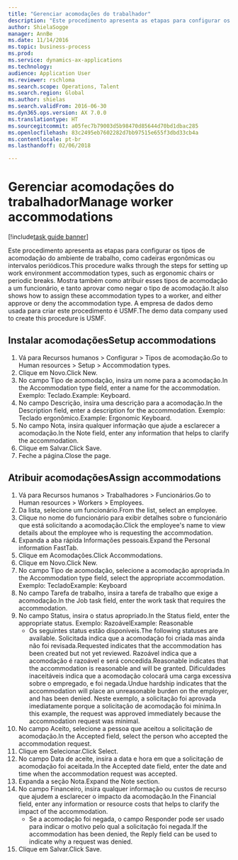 ```yaml
--- 
title: "Gerenciar acomodações do trabalhador"
description: "Este procedimento apresenta as etapas para configurar os tipos de acomodação do ambiente de trabalho, como cadeiras ergonômicas ou intervalos periódicos."
author: ShielaSogge
manager: AnnBe
ms.date: 11/14/2016
ms.topic: business-process
ms.prod: 
ms.service: dynamics-ax-applications
ms.technology: 
audience: Application User
ms.reviewer: rschloma
ms.search.scope: Operations, Talent
ms.search.region: Global
ms.author: shielas
ms.search.validFrom: 2016-06-30
ms.dyn365.ops.version: AX 7.0.0
ms.translationtype: HT
ms.sourcegitcommit: a05fec7b79003d5b98470d85644d70bd1dbac285
ms.openlocfilehash: 83c2495eb7602282d7bb97515e655f3dbd33cb4a
ms.contentlocale: pt-br
ms.lasthandoff: 02/06/2018

---
```

# <a name="manage-worker-accommodations"></a><span data-ttu-id="0273d-103">Gerenciar acomodações do trabalhador</span><span class="sxs-lookup"><span data-stu-id="0273d-103">Manage worker accommodations</span></span>

[!include[task guide banner](../../../includes/task-guide-banner.md)]

<span data-ttu-id="0273d-104">Este procedimento apresenta as etapas para configurar os tipos de acomodação do ambiente de trabalho, como cadeiras ergonômicas ou intervalos periódicos.</span><span class="sxs-lookup"><span data-stu-id="0273d-104">This procedure walks through the steps for setting up work environment accommodation types, such as ergonomic chairs or periodic breaks.</span></span> <span data-ttu-id="0273d-105">Mostra também como atribuir esses tipos de acomodação a um funcionário, e tanto aprovar como negar o tipo de acomodação.</span><span class="sxs-lookup"><span data-stu-id="0273d-105">It also shows how to assign these accommodation types to a worker, and either approve or deny the accommodation type.</span></span> <span data-ttu-id="0273d-106">A empresa de dados demo usada para criar este procedimento é USMF.</span><span class="sxs-lookup"><span data-stu-id="0273d-106">The demo data company used to create this procedure is USMF.</span></span>


## <a name="setup-accommodations"></a><span data-ttu-id="0273d-107">Instalar acomodações</span><span class="sxs-lookup"><span data-stu-id="0273d-107">Setup accommodations</span></span>
1. <span data-ttu-id="0273d-108">Vá para Recursos humanos > Configurar > Tipos de acomodação.</span><span class="sxs-lookup"><span data-stu-id="0273d-108">Go to Human resources > Setup > Accommodation types.</span></span>
2. <span data-ttu-id="0273d-109">Clique em Novo.</span><span class="sxs-lookup"><span data-stu-id="0273d-109">Click New.</span></span>
3. <span data-ttu-id="0273d-110">No campo Tipo de acomodação, insira um nome para a acomodação.</span><span class="sxs-lookup"><span data-stu-id="0273d-110">In the Accommodation type field, enter a name for the accommodation.</span></span> <span data-ttu-id="0273d-111">Exemplo: Teclado.</span><span class="sxs-lookup"><span data-stu-id="0273d-111">Example: Keyboard.</span></span>
4. <span data-ttu-id="0273d-112">No campo Descrição, insira uma descrição para a acomodação.</span><span class="sxs-lookup"><span data-stu-id="0273d-112">In the Description field, enter a description for the accommodation.</span></span> <span data-ttu-id="0273d-113">Exemplo: Teclado ergonômico.</span><span class="sxs-lookup"><span data-stu-id="0273d-113">Example: Ergonomic Keyboard.</span></span>
5. <span data-ttu-id="0273d-114">No campo Nota, insira qualquer informação que ajude a esclarecer a acomodação.</span><span class="sxs-lookup"><span data-stu-id="0273d-114">In the Note field, enter any information that helps to clarify the accommodation.</span></span>
6. <span data-ttu-id="0273d-115">Clique em Salvar.</span><span class="sxs-lookup"><span data-stu-id="0273d-115">Click Save.</span></span>
7. <span data-ttu-id="0273d-116">Feche a página.</span><span class="sxs-lookup"><span data-stu-id="0273d-116">Close the page.</span></span>

## <a name="assign-accommodations"></a><span data-ttu-id="0273d-117">Atribuir acomodações</span><span class="sxs-lookup"><span data-stu-id="0273d-117">Assign accommodations</span></span>
1. <span data-ttu-id="0273d-118">Vá para Recursos humanos > Trabalhadores > Funcionários.</span><span class="sxs-lookup"><span data-stu-id="0273d-118">Go to Human resources > Workers > Employees.</span></span>
2. <span data-ttu-id="0273d-119">Da lista, selecione um funcionário.</span><span class="sxs-lookup"><span data-stu-id="0273d-119">From the list, select an employee.</span></span>
3. <span data-ttu-id="0273d-120">Clique no nome do funcionário para exibir detalhes sobre o funcionário que está solicitando a acomodação.</span><span class="sxs-lookup"><span data-stu-id="0273d-120">Click the employee's name to view details about the employee who is requesting the accommodation.</span></span>
4. <span data-ttu-id="0273d-121">Expanda a aba rápida Informações pessoais.</span><span class="sxs-lookup"><span data-stu-id="0273d-121">Expand the Personal information FastTab.</span></span>
5. <span data-ttu-id="0273d-122">Clique em Acomodações.</span><span class="sxs-lookup"><span data-stu-id="0273d-122">Click Accommodations.</span></span>
6. <span data-ttu-id="0273d-123">Clique em Novo.</span><span class="sxs-lookup"><span data-stu-id="0273d-123">Click New.</span></span>
7. <span data-ttu-id="0273d-124">No campo Tipo de acomodação, selecione a acomodação apropriada.</span><span class="sxs-lookup"><span data-stu-id="0273d-124">In the Accommodation type field, select the appropriate accommodation.</span></span> <span data-ttu-id="0273d-125">Exemplo: Teclado</span><span class="sxs-lookup"><span data-stu-id="0273d-125">Example: Keyboard</span></span>
8. <span data-ttu-id="0273d-126">No campo Tarefa de trabalho, insira a tarefa de trabalho que exige a acomodação.</span><span class="sxs-lookup"><span data-stu-id="0273d-126">In the Job task field, enter the work task that requires the accommodation.</span></span>
9. <span data-ttu-id="0273d-127">No campo Status, insira o status apropriado.</span><span class="sxs-lookup"><span data-stu-id="0273d-127">In the Status field, enter the appropriate status.</span></span> <span data-ttu-id="0273d-128">Exemplo: Razoável</span><span class="sxs-lookup"><span data-stu-id="0273d-128">Example: Reasonable</span></span>
    * <span data-ttu-id="0273d-129">Os seguintes status estão disponíveis.</span><span class="sxs-lookup"><span data-stu-id="0273d-129">The following statuses are available.</span></span> <span data-ttu-id="0273d-130">Solicitada indica que a acomodação foi criada mas ainda não foi revisada.</span><span class="sxs-lookup"><span data-stu-id="0273d-130">Requested indicates that the accommodation has been created but not yet reviewed.</span></span> <span data-ttu-id="0273d-131">Razoável indica que a acomodação é razoável e será concedida.</span><span class="sxs-lookup"><span data-stu-id="0273d-131">Reasonable indicates that the accommodation is reasonable and will be granted.</span></span> <span data-ttu-id="0273d-132">Dificuldades inaceitáveis indica que a acomodação colocará uma carga excessiva sobre o empregado, e foi negada.</span><span class="sxs-lookup"><span data-stu-id="0273d-132">Undue hardship indicates that the accommodation will place an unreasonable burden on the employer, and has been denied.</span></span> <span data-ttu-id="0273d-133">Neste exemplo, a solicitação foi aprovada imediatamente porque a solicitação de acomodação foi mínima.</span><span class="sxs-lookup"><span data-stu-id="0273d-133">In this example, the request was approved immediately because the accommodation request was minimal.</span></span>  
10. <span data-ttu-id="0273d-134">No campo Aceito, selecione a pessoa que aceitou a solicitação de acomodação.</span><span class="sxs-lookup"><span data-stu-id="0273d-134">In the Accepted field, select the person who accepted the accommodation request.</span></span>
11. <span data-ttu-id="0273d-135">Clique em Selecionar.</span><span class="sxs-lookup"><span data-stu-id="0273d-135">Click Select.</span></span>
12. <span data-ttu-id="0273d-136">No campo Data de aceite, insira a data e hora em que a solicitação de acomodação foi aceitada.</span><span class="sxs-lookup"><span data-stu-id="0273d-136">In the Accepted date field, enter the date and time when the accommodation request was accepted.</span></span>
13. <span data-ttu-id="0273d-137">Expanda a seção Nota.</span><span class="sxs-lookup"><span data-stu-id="0273d-137">Expand the Note section.</span></span>
14. <span data-ttu-id="0273d-138">No campo Financeiro, insira qualquer informação ou custos de recurso que ajudem a esclarecer o impacto da acomodação.</span><span class="sxs-lookup"><span data-stu-id="0273d-138">In the Financial field, enter any information or resource costs that helps to clarify the impact of the accommodation.</span></span>
    * <span data-ttu-id="0273d-139">Se a acomodação foi negada, o campo Responder pode ser usado para indicar o motivo pelo qual a solicitação foi negada.</span><span class="sxs-lookup"><span data-stu-id="0273d-139">If the accommodation has been denied, the Reply field can be used to indicate why a request was denied.</span></span>  
15. <span data-ttu-id="0273d-140">Clique em Salvar.</span><span class="sxs-lookup"><span data-stu-id="0273d-140">Click Save.</span></span>


